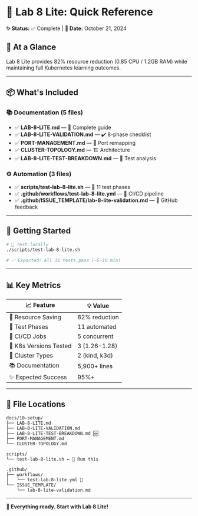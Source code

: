 # 🧩 Lab 8 Lite: Quick Reference

**✨ Status:** ✅ Complete | **📅 Date:** October 21, 2024

## 🎯 At a Glance

Lab 8 Lite provides 82% resource reduction (0.85 CPU / 1.2GB RAM) while maintaining full Kubernetes learning outcomes.

---

## 📦 What's Included

### 📚 Documentation (5 files)
- ✅ **LAB-8-LITE.md** — 📖 Complete guide
- ✅ **LAB-8-LITE-VALIDATION.md** — ✔️ 8-phase checklist
- ✅ **PORT-MANAGEMENT.md** — 🔌 Port remapping
- ✅ **CLUSTER-TOPOLOGY.md** — 🏗️ Architecture
- ✅ **LAB-8-LITE-TEST-BREAKDOWN.md** — 🧪 Test analysis

### ⚙️ Automation (3 files)
- ✅ **scripts/test-lab-8-lite.sh** — 🧪 11 test phases
- ✅ **.github/workflows/test-lab-8-lite.yml** — 🤖 CI/CD pipeline
- ✅ **.github/ISSUE_TEMPLATE/lab-8-lite-validation.md** — 💬 GitHub feedback

---

## 🚀 Getting Started

```bash
# 🧪 Test locally
./scripts/test-lab-8-lite.sh

# ✅ Expected: All 11 tests pass (~5-10 min)
```

---

## 📊 Key Metrics

| 📈 Feature | 💡 Value |
|---------|-------|
| 💾 Resource Saving | 82% reduction |
| 🧪 Test Phases | 11 automated |
| 🤖 CI/CD Jobs | 5 concurrent |
| 🔄 K8s Versions Tested | 3 (1.26-1.28) |
| 🐳 Cluster Types | 2 (kind, k3d) |
| 📚 Documentation | 5,900+ lines |
| ✨ Expected Success | 95%+ |

---

## 🔗 File Locations

```
docs/10-setup/
├── LAB-8-LITE.md
├── LAB-8-LITE-VALIDATION.md
├── LAB-8-LITE-TEST-BREAKDOWN.md 🆕
├── PORT-MANAGEMENT.md
└── CLUSTER-TOPOLOGY.md

scripts/
└── test-lab-8-lite.sh ← 🏃 Run this

.github/
├── workflows/
│   └── test-lab-8-lite.yml 🤖
└── ISSUE_TEMPLATE/
    └── lab-8-lite-validation.md
```

---

**🎉 Everything ready. Start with Lab 8 Lite!**
